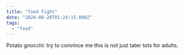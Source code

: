 ```yaml
---
title: "food fight"
date: "2024-08-28T01:24:15.000Z"
tags: 
  - "food"
---
```


Potato gnocchi: try to convince me this is not just tater tots for adults.
